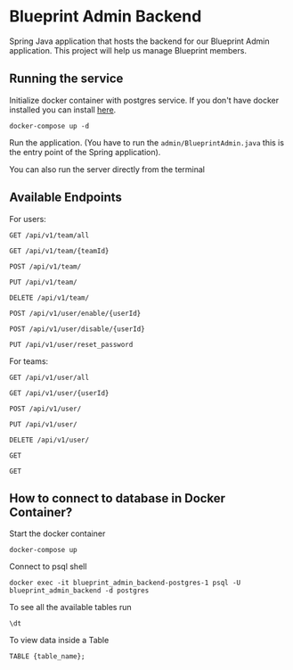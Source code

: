 # Blueprint Admin Backend
Spring Java application that hosts the backend for our Blueprint Admin application. This project will help us manage Blueprint members.

## Running the service
Initialize docker container with postgres service. If you don't have docker installed you can install [here](https://docs.docker.com/engine/install/).
```
docker-compose up -d
```
Run the application. (You have to run the ```admin/BlueprintAdmin.java``` this is the entry point of the Spring application).

You can also run the server directly from the terminal


## Available Endpoints
For users:
```
GET /api/v1/team/all
```
```
GET /api/v1/team/{teamId}
```
```
POST /api/v1/team/
```
```
PUT /api/v1/team/
```
```
DELETE /api/v1/team/
```
```
POST /api/v1/user/enable/{userId}
```
```
POST /api/v1/user/disable/{userId}
```
```
PUT /api/v1/user/reset_password
```

For teams:
```
GET /api/v1/user/all
```
```
GET /api/v1/user/{userId}
```
```
POST /api/v1/user/
```
```
PUT /api/v1/user/
```
```
DELETE /api/v1/user/
```
```
GET
```
```
GET
```


## How to connect to database in Docker Container?
Start the docker container
```
docker-compose up
```

Connect to psql shell
```
docker exec -it blueprint_admin_backend-postgres-1 psql -U blueprint_admin_backend -d postgres
```
To see all the available tables run
```
\dt
```
To view data inside a Table
```
TABLE {table_name};
```
